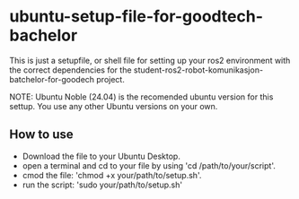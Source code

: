 # ubuntu-setup-file-for-goodtech-bachelor
This is just a setupfile, or shell file for setting up your ros2 environment with the correct dependencies for the student-ros2-robot-komunikasjon-batchelor-for-goodech project.

NOTE: Ubuntu Noble (24.04) is the recomended ubuntu version for this settup. You use any other Ubuntu versions on your own.

## How to use
- Download the file to your Ubuntu Desktop.
- open a terminal and cd to your file by using 'cd /path/to/your/script'.
- cmod the file: 'chmod +x your/path/to/setup.sh'.
- run the script: 'sudo your/path/to/setup.sh'
